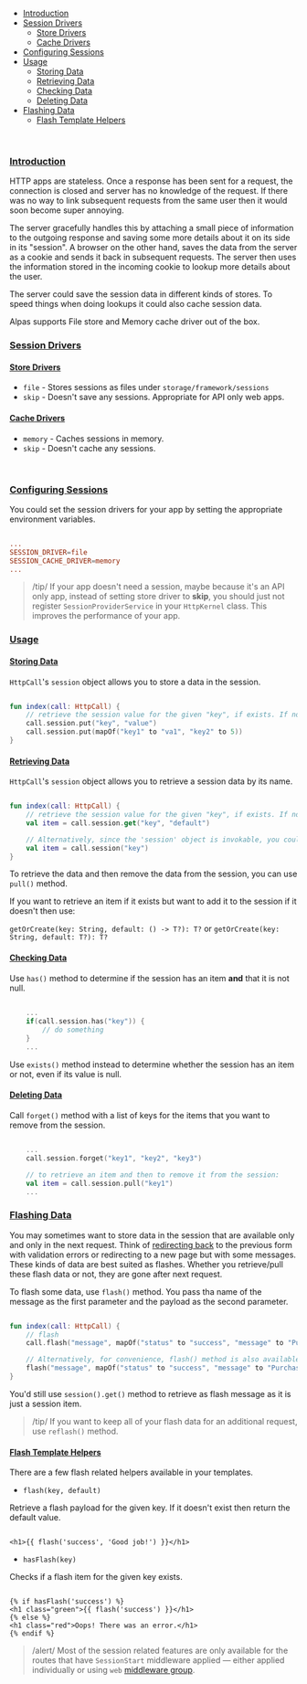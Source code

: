 - [Introduction](#introduction)
- [Session Drivers](#session-drivers)
    - [Store Drivers](#store-drivers)
    - [Cache Drivers](#cache-drivers)
- [Configuring Sessions](#configuring-sessions)
- [Usage](#usage)
    - [Storing Data](#storing-data)
    - [Retrieving Data](#retrieving-data)
    - [Checking Data](#checking-data)
    - [Deleting Data](#deleting-data)
- [Flashing Data](#flashing-data)
    - [Flash Template Helpers](#flash-template-helpers)

<br/>

<a name="introduction"></a>
### [Introduction](#introduction)

HTTP apps are stateless. Once a response has been sent for a request, the connection is closed and server has no 
knowledge of the request. If there was no way to link subsequent requests from the same user then it would soon
become super annoying.

The server gracefully handles this by attaching a small piece of information to the outgoing response and saving some 
more details about it on its side in its "session". A browser on the other hand, saves the data from the server as a 
cookie and sends it back in subsequent requests. The server then uses the information stored in the incoming cookie to 
lookup more details about the user.

The server could save the session data in different kinds of stores. To speed things when doing lookups it could also
cache session data.

Alpas supports File store and Memory cache driver out of the box.

<a name="session-drivers"></a>
### [Session Drivers](#session-drivers)

<a name="store-drivers"></a>
#### [Store Drivers](#store-drivers)

- `file` - Stores sessions as files under `storage/framework/sessions`
- `skip` - Doesn't save any sessions. Appropriate for API only web apps.

<a name="cache-drivers"></a>
#### [Cache Drivers](#cache-drivers)

- `memory` - Caches sessions in memory.
- `skip` - Doesn't cache any sessions.

<br />

<a name="configuring-sessions"></a>
### [Configuring Sessions](#configuring-sessions)

You could set the session drivers for your app by setting the appropriate environment variables.

```toml

...
SESSION_DRIVER=file
SESSION_CACHE_DRIVER=memory
...

```

> /tip/ <span> If your app doesn't need a session, maybe because it's an API only app, instead of setting store 
> driver to **skip**, you should just not register `SessionProviderService` in your `HttpKernel` class. This
> improves the performance of your app.</span>


<a name="usage"></a>
### [Usage](#usage)

<a name="storing-data"></a>
#### [Storing Data](#storing-data)

`HttpCall`'s `session` object allows you to store a data in the session.

<span class="line-numbers" data-start="7">

```kotlin

fun index(call: HttpCall) {
    // retrieve the session value for the given "key", if exists. If not, returns the "default" value.
    call.session.put("key", "value")
    call.session.put(mapOf("key1" to "va1", "key2" to 5))
}

``` 

</span>

<a name="retrieving-data"></a>
#### [Retrieving Data](#retrieving-data)

`HttpCall`'s `session` object allows you to retrieve a session data by its name.

<span class="line-numbers" data-start="7">

```kotlin

fun index(call: HttpCall) {
    // retrieve the session value for the given "key", if exists. If not, returns the "default" value.
    val item = call.session.get("key", "default")

    // Alternatively, since the 'session' object is invokable, you could also do:
    val item = call.session("key")
}

``` 

</span>

To retrieve the data and then remove the data from the session, you can use `pull()` method.

If you want to retrieve an item if it exists but want to add it to the session if it doesn't then use: 

`getOrCreate(key: String, default: () -> T?): T?` or `getOrCreate(key: String, default: T?): T?`

<a name="checking-data"></a>
#### [Checking Data](#checking-data)

Use `has()` method to determine if the session has an item **and** that it is not null.

<span class="line-numbers" data-start="9">

```kotlin
    
    ...
    if(call.session.has("key")) {
        // do something
    }
    ...
``` 

</span>

Use `exists()` method instead to determine whether the session has an item or not, even if its value is null.

<a name="deleting-data"></a>
#### [Deleting Data](#deleting-data)

Call `forget()` method with a list of keys for the items that you want to remove from the session. 

<span class="line-numbers" data-start="10">

```kotlin

    ...
    call.session.forget("key1", "key2", "key3")

    // to retrieve an item and then to remove it from the session:
    val item = call.session.pull("key1")
    ...

``` 

</span>


<a name="flashing-data"></a>
### [Flashing Data](#flashing-data)

You may sometimes want to store data in the session that are available only and only in the next request. Think of
[redirecting back](/docs/http-request#redirects) to the previous form with validation errors or redirecting to a new
page but with some messages. These kinds of data are best suited as flashes. Whether you retrieve/pull these flash
data or not, they are gone after next request.

To flash some data, use `flash()` method. You pass tha name of the message as the first parameter and the payload as 
the second parameter.

<span class="line-numbers" data-start="7">

```kotlin

fun index(call: HttpCall) {
    // flash
    call.flash("message", mapOf("status" to "success", "message" to "Purchase completed!"))

    // Alternatively, for convenience, flash() method is also available on the controller itself
    flash("message", mapOf("status" to "success", "message" to "Purchase completed!"))
}

``` 

</span>

You'd still use `session().get()` method to retrieve as flash message as it is just a session item.

> /tip/ <span> If you want to keep all of your flash data for an additional request, use `reflash()` method. </span>

<a name="flash-template-helpers"></a>
#### [Flash Template Helpers](#flash-template-helpers)

There are a few flash related helpers available in your templates.

<div class="sublist">

- `flash(key, default)`

Retrieve a flash payload for the given key. If it doesn't exist then return the default value.

<span class="line-numbers" data-start="14">

```twig

<h1>{{ flash('success', 'Good job!') }}</h1>

```

</span>

- `hasFlash(key)`

Checks if a flash item for the given key exists.

<span class="line-numbers" data-start="14">

```twig

{% if hasFlash('success') %}
<h1 class="green">{{ flash('success') }}</h1>
{% else %}
<h1 class="red">Oops! There was an error.</h1>
{% endif %}

```

</span>

</div>

> /alert/ <span>Most of the session related features are only available for the routes that have `SessionStart` 
> middleware applied — either applied individually or using `web` 
> [middleware group](/docs/routing#named-middleware-group).</span>
